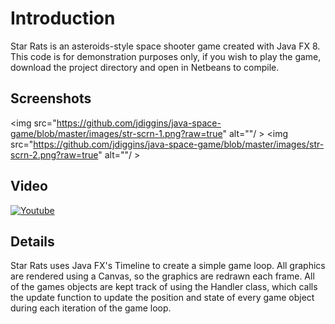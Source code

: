 # Introduction
Star Rats is an asteroids-style space shooter game created with Java FX 8. This code is for demonstration purposes only, if you wish to play the game, download the project directory and open in Netbeans to compile.
## Screenshots

  <img src="https://github.com/jdiggins/java-space-game/blob/master/images/str-scrn-1.png?raw=true" alt=""/ >
  <img src="https://github.com/jdiggins/java-space-game/blob/master/images/str-scrn-2.png?raw=true" alt=""/ >

## Video
[![Youtube](https://img.youtube.com/vi/p6pMzaHjdHk/0.jpg)](https://www.youtube.com/watch?v=p6pMzaHjdHk)

## Details
Star Rats uses Java FX's Timeline to create a simple game loop. All graphics are rendered using a Canvas, so the graphics are redrawn each frame. All of the games objects are kept track of using the Handler class, which calls the update function to update the position and state of every game object during each iteration of the game loop. 




